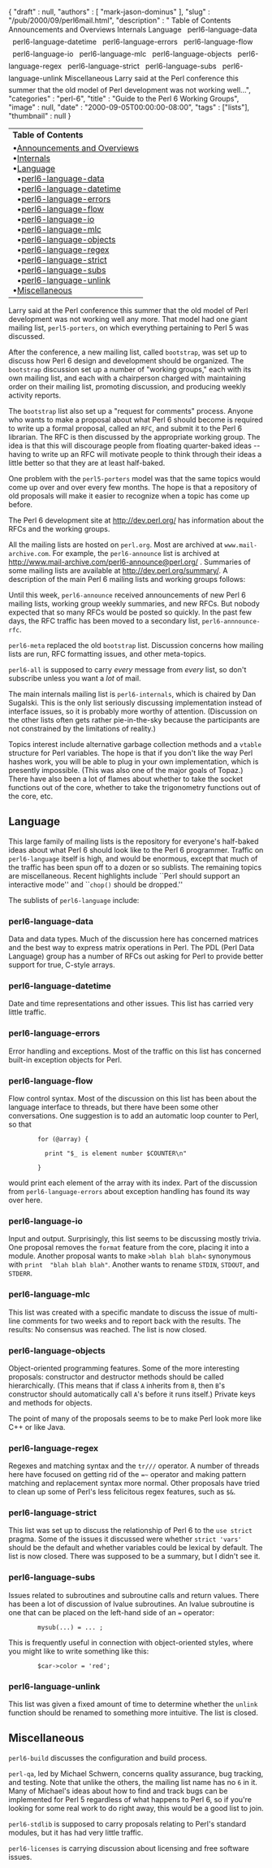 {
   "draft" : null,
   "authors" : [
      "mark-jason-dominus"
   ],
   "slug" : "/pub/2000/09/perl6mail.html",
   "description" : " Table of Contents &#149;Announcements and Overviews &#149;Internals &#149;Language &nbsp;&nbsp;&#149;perl6-language-data &nbsp;&nbsp;&#149;perl6-language-datetime &nbsp;&nbsp;&#149;perl6-language-errors &nbsp;&nbsp;&#149;perl6-language-flow &nbsp;&nbsp;&#149;perl6-language-io &nbsp;&nbsp;&#149;perl6-language-mlc &nbsp;&nbsp;&#149;perl6-language-objects &nbsp;&nbsp;&#149;perl6-language-regex &nbsp;&nbsp;&#149;perl6-language-strict &nbsp;&nbsp;&#149;perl6-language-subs &nbsp;&nbsp;&#149;perl6-language-unlink &#149;Miscellaneous Larry said at the Perl conference this summer that the old model of Perl development was not working well...",
   "categories" : "perl-6",
   "title" : "Guide to the Perl 6 Working Groups",
   "image" : null,
   "date" : "2000-09-05T00:00:00-08:00",
   "tags" : ["lists"],
   "thumbnail" : null
}



<table>
<tbody>
<tr class="odd">
<td><strong>Table of Contents</strong></td>
</tr>
<tr class="even">
<td>•<a href="#announcements%20and%20overviews">Announcements and Overviews</a><br />
•<a href="#internals">Internals</a><br />
•<a href="#language">Language</a><br />
  •<a href="#perl6languagedata">perl6-language-data</a><br />
  •<a href="#perl6languagedatetime">perl6-language-datetime</a><br />
  •<a href="#perl6languageerrors">perl6-language-errors</a><br />
  •<a href="#perl6languageflow">perl6-language-flow</a><br />
  •<a href="#perl6languageio">perl6-language-io</a><br />
  •<a href="#perl6languagemlc">perl6-language-mlc</a><br />
  •<a href="#perl6languageobjects">perl6-language-objects</a><br />
  •<a href="#perl6languageregex">perl6-language-regex</a><br />
  •<a href="#perl6languagestrict">perl6-language-strict</a><br />
  •<a href="#perl6languagesubs">perl6-language-subs</a><br />
  •<a href="#perl6languageunlink">perl6-language-unlink</a><br />
•<a href="#miscellaneous">Miscellaneous</a></td>
</tr>
</tbody>
</table>

Larry said at the Perl conference this summer that the old model of Perl development was not working well any more. That model had one giant mailing list, `perl5-porters`, on which everything pertaining to Perl 5 was discussed.

After the conference, a new mailing list, called `bootstrap`, was set up to discuss how Perl 6 design and development should be organized. The `bootstrap` discussion set up a number of "working groups," each with its own mailing list, and each with a chairperson charged with maintaining order on their mailing list, promoting discussion, and producing weekly activity reports.

The `bootstrap` list also set up a "request for comments" process. Anyone who wants to make a proposal about what Perl 6 should become is required to write up a formal proposal, called an `RFC`, and submit it to the Perl 6 librarian. The RFC is then discussed by the appropriate working group. The idea is that this will discourage people from floating quarter-baked ideas -- having to write up an RFC will motivate people to think through their ideas a little better so that they are at least half-baked.

One problem with the `perl5-porters` model was that the same topics would come up over and over every few months. The hope is that a repository of old proposals will make it easier to recognize when a topic has come up before.

The Perl 6 development site at <http://dev.perl.org/> has information about the RFCs and the working groups.

All the mailing lists are hosted on `perl.org`. Most are archived at `www.mail-archive.com`. For example, the `perl6-announce` list is archived at <http://www.mail-archive.com/perl6-announce@perl.org/> . Summaries of some mailing lists are available at <http://dev.perl.org/summary/>. A description of the main Perl 6 mailing lists and working groups follows:

Until this week, `perl6-announce` received announcements of new Perl 6 mailing lists, working group weekly summaries, and new RFCs. But nobody expected that so many RFCs would be posted so quickly. In the past few days, the RFC traffic has been moved to a secondary list, `perl6-annnounce-rfc`.

`perl6-meta` replaced the old `bootstrap` list. Discussion concerns how mailing lists are run, RFC formatting issues, and other meta-topics.

`perl6-all` is supposed to carry *every* message from *every* list, so don't subscribe unless you want a *lot* of mail.

The main internals mailing list is `perl6-internals`, which is chaired by Dan Sugalski. This is the only list seriously discussing implementation instead of interface issues, so it is probably more worthy of attention. (Discussion on the other lists often gets rather pie-in-the-sky because the participants are not constrained by the limitations of reality.)

Topics interest include alternative garbage collection methods and a `vtable` structure for Perl variables. The hope is that if you don't like the way Perl hashes work, you will be able to plug in your own implementation, which is presently impossible. (This was also one of the major goals of Topaz.) There have also been a lot of flames about whether to take the socket functions out of the core, whether to take the trigonometry functions out of the core, etc.

<span id="language">Language</span>
-----------------------------------

This large family of mailing lists is the repository for everyone's half-baked ideas about what Perl 6 should look like to the Perl 6 programmer. Traffic on `perl6-language` itself is high, and would be enormous, except that much of the traffic has been spun off to a dozen or so sublists. The remaining topics are miscellaneous. Recent highlights include \`\`Perl should support an interactive mode'' and \`\``chop()` should be dropped.''

The sublists of `perl6-language` include:

### <span id="perl6languagedata">perl6-language-data</span>

Data and data types. Much of the discussion here has concerned matrices and the best way to express matrix operations in Perl. The PDL (Perl Data Language) group has a number of RFCs out asking for Perl to provide better support for true, C-style arrays.

### <span id="perl6languagedatetime">perl6-language-datetime</span>

Date and time representations and other issues. This list has carried very little traffic.

### <span id="perl6languageerrors">perl6-language-errors</span>

Error handling and exceptions. Most of the traffic on this list has concerned built-in exception objects for Perl.

### <span id="perl6languageflow">perl6-language-flow</span>

Flow control syntax. Most of the discussion on this list has been about the language interface to threads, but there have been some other conversations. One suggestion is to add an automatic loop counter to Perl, so that


            for (@array) {

              print "$_ is element number $COUNTER\n"

            }

would print each element of the array with its index. Part of the discussion from `perl6-language-errors` about exception handling has found its way over here.

### <span id="perl6languageio">perl6-language-io</span>

Input and output. Surprisingly, this list seems to be discussing mostly trivia. One proposal removes the `format` feature from the core, placing it into a module. Another proposal wants to make `>blah blah blah<` synonymous with `print  "blah blah blah"`. Another wants to rename `STDIN`, `STDOUT`, and `STDERR`.

### <span id="perl6languagemlc">perl6-language-mlc</span>

This list was created with a specific mandate to discuss the issue of multi-line comments for two weeks and to report back with the results. The results: No consensus was reached. The list is now closed.

### <span id="perl6languageobjects">perl6-language-objects</span>

Object-oriented programming features. Some of the more interesting proposals: constructor and destructor methods should be called hierarchically. (This means that if class `A` inherits from `B`, then `B`'s constructor should automatically call `A`'s before it runs itself.) Private keys and methods for objects.

The point of many of the proposals seems to be to make Perl look more like C++ or like Java.

### <span id="perl6languageregex">perl6-language-regex</span>

Regexes and matching syntax and the `tr///` operator. A number of threads here have focused on getting rid of the `=~` operator and making pattern matching and replacement syntax more normal. Other proposals have tried to clean up some of Perl's less felicitous regex features, such as `$&`.

### <span id="perl6languagestrict">perl6-language-strict</span>

This list was set up to discuss the relationship of Perl 6 to the `use strict` pragma. Some of the issues it discussed were whether `strict 'vars'` should be the default and whether variables could be lexical by default. The list is now closed. There was supposed to be a summary, but I didn't see it.

### <span id="perl6languagesubs">perl6-language-subs</span>

Issues related to subroutines and subroutine calls and return values. There has been a lot of discussion of lvalue subroutines. An lvalue subroutine is one that can be placed on the left-hand side of an `=` operator:


            mysub(...) = ... ;

This is frequently useful in connection with object-oriented styles, where you might like to write something like this:


            $car->color = 'red';

### <span id="perl6languageunlink">perl6-language-unlink</span>

This list was given a fixed amount of time to determine whether the `unlink` function should be renamed to something more intuitive. The list is closed.

<span id="miscellaneous">Miscellaneous</span>
---------------------------------------------

`perl6-build` discusses the configuration and build process.

`perl-qa`, led by Michael Schwern, concerns quality assurance, bug tracking, and testing. Note that unlike the others, the mailing list name has no `6` in it. Many of Michael's ideas about how to find and track bugs can be implemented for Perl 5 regardless of what happens to Perl 6, so if you're looking for some real work to do right away, this would be a good list to join.

`perl6-stdlib` is supposed to carry proposals relating to Perl's standard modules, but it has had very little traffic.

`perl6-licenses` is carrying discussion about licensing and free software issues.
